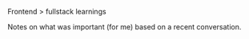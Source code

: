Frontend > fullstack learnings

Notes on what was important (for me) based on a recent conversation.
